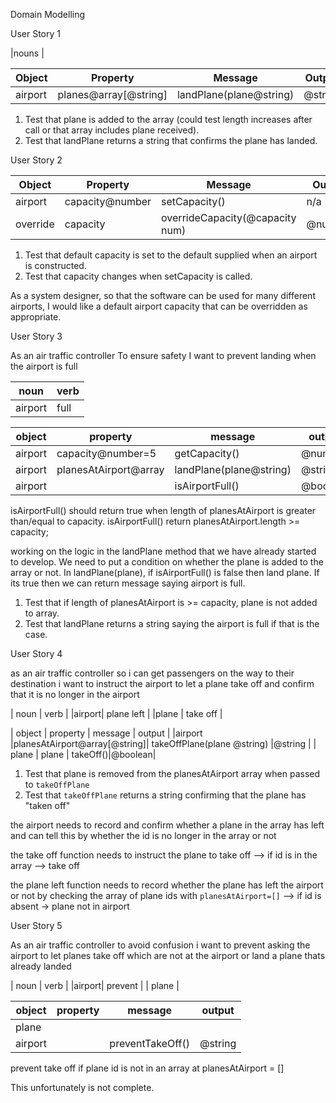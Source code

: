 Domain Modelling

User Story 1

|nouns |


| Object | Property | Message | Output |
| ------ | -------- | ------- | -------|
|airport | planes@array[@string]|landPlane(plane@string)| @string|

1. Test that plane is added to the array (could test length increases after call or that array includes plane received).
2. Test that landPlane returns a string that confirms the plane has landed.


User Story 2

| Object | Property      | Message | Output |
| ------ | ------------  | ------- | ------ |
|airport |capacity@number|setCapacity()|n/a|
|override| capacity |overrideCapacity(@capacity num)| @number|

1. Test that default capacity is set to the default supplied when an airport is constructed.
2. Test that capacity changes when setCapacity is called.

As a system designer, so that the software can be used for many different airports, I would like a default airport capacity that can be overridden as appropriate.


User Story 3

As an air traffic controller
To ensure safety
I want to prevent landing when the airport is full

| noun | verb |
|------|------|
|airport|full |

| object | property | message | output |
| ------ | -------- | ------- | ------ |
|airport | capacity@number=5 |getCapacity()| @number |
|airport |planesAtAirport@array|landPlane(plane@string)|@string|
|airport |          |isAirportFull()|@boolean|

isAirportFull() should return true when length of planesAtAirport is greater than/equal to capacity.
isAirportFull()
return planesAtAirport.length >= capacity;

working on the logic in the landPlane method that we have already started to develop. We need to put a condition on whether the plane is added to the array or not.
In landPlane(plane), if isAirportFull() is false then land plane. If its true then we can return message saying airport is full. 

1. Test that if length of planesAtAirport is >= capacity, plane is not added to array.
2. Test that landPlane returns a string saying the airport is full if that is the case.

User Story 4

as an air traffic controller 
so i can get passengers on the way to their destination
i want to instruct the airport to let a plane take off and confirm that it is no longer in the airport

| noun | verb |
|airport| plane left |
|plane | take off |

| object | property | message | output |
|airport |planesAtAirport@array[@string]| takeOffPlane(plane @string) |@string |
| plane  | plane    | takeOff()|@boolean|

1. Test that plane is removed from the planesAtAirport array when passed to `takeOffPlane`
2. Test that `takeOffPlane` returns a string confirming that the plane has "taken off"

the airport needs to record and confirm whether a plane in the array has left and can tell this by whether the id is no longer in the array or not

the take off function needs to instruct the plane to take off
--> if id is in the array --> take off

the plane left function needs to record whether the plane has left the airport or not by checking the array of plane ids with `planesAtAirport=[]`
--> if id is absent -> plane not in airport


User Story 5

As an air traffic controller
to avoid confusion
i want to prevent asking the airport to let planes take off which are not at the airport or land a plane thats already landed

| noun | verb |
|airport| prevent |
| plane | 

| object | property | message | output |
| ------ | -------- | ------- | ------ |
| plane  |          |         |        |
|airport |          | preventTakeOff() | @string |


prevent take off if plane id is not in an array at planesAtAirport = []

This unfortunately is not complete.
